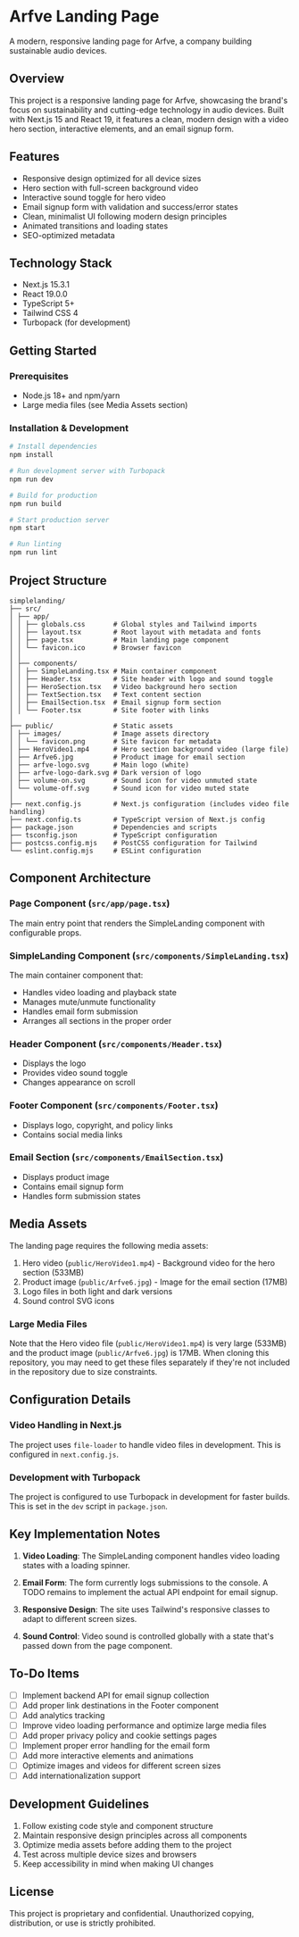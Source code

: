 # Arfve Landing Page

A modern, responsive landing page for Arfve, a company building sustainable audio devices.

## Overview

This project is a responsive landing page for Arfve, showcasing the brand's focus on sustainability and cutting-edge technology in audio devices. Built with Next.js 15 and React 19, it features a clean, modern design with a video hero section, interactive elements, and an email signup form.

## Features

- Responsive design optimized for all device sizes
- Hero section with full-screen background video
- Interactive sound toggle for hero video
- Email signup form with validation and success/error states
- Clean, minimalist UI following modern design principles
- Animated transitions and loading states
- SEO-optimized metadata

## Technology Stack

- Next.js 15.3.1
- React 19.0.0
- TypeScript 5+
- Tailwind CSS 4
- Turbopack (for development)

## Getting Started

### Prerequisites

- Node.js 18+ and npm/yarn
- Large media files (see Media Assets section)

### Installation & Development

```bash
# Install dependencies
npm install

# Run development server with Turbopack
npm run dev

# Build for production
npm run build

# Start production server
npm start

# Run linting
npm run lint
```

## Project Structure

```
simplelanding/
├── src/
│ ├── app/
│ │ ├── globals.css       # Global styles and Tailwind imports
│ │ ├── layout.tsx        # Root layout with metadata and fonts
│ │ ├── page.tsx          # Main landing page component
│ │ └── favicon.ico       # Browser favicon
│ │
│ ├── components/
│ │ ├── SimpleLanding.tsx # Main container component
│ │ ├── Header.tsx        # Site header with logo and sound toggle
│ │ ├── HeroSection.tsx   # Video background hero section
│ │ ├── TextSection.tsx   # Text content section
│ │ ├── EmailSection.tsx  # Email signup form section
│ │ └── Footer.tsx        # Site footer with links
│
├── public/               # Static assets
│ ├── images/             # Image assets directory
│ │ └── favicon.png       # Site favicon for metadata
│ ├── HeroVideo1.mp4      # Hero section background video (large file)
│ ├── Arfve6.jpg          # Product image for email section
│ ├── arfve-logo.svg      # Main logo (white)
│ ├── arfve-logo-dark.svg # Dark version of logo
│ ├── volume-on.svg       # Sound icon for video unmuted state
│ └── volume-off.svg      # Sound icon for video muted state
│
├── next.config.js        # Next.js configuration (includes video file handling)
├── next.config.ts        # TypeScript version of Next.js config
├── package.json          # Dependencies and scripts
├── tsconfig.json         # TypeScript configuration
├── postcss.config.mjs    # PostCSS configuration for Tailwind
└── eslint.config.mjs     # ESLint configuration
```

## Component Architecture

### Page Component (`src/app/page.tsx`)
The main entry point that renders the SimpleLanding component with configurable props.

### SimpleLanding Component (`src/components/SimpleLanding.tsx`)
The main container component that:
- Handles video loading and playback state
- Manages mute/unmute functionality
- Handles email form submission
- Arranges all sections in the proper order

### Header Component (`src/components/Header.tsx`)
- Displays the logo
- Provides video sound toggle
- Changes appearance on scroll

### Footer Component (`src/components/Footer.tsx`)
- Displays logo, copyright, and policy links
- Contains social media links

### Email Section (`src/components/EmailSection.tsx`)
- Displays product image
- Contains email signup form
- Handles form submission states

## Media Assets

The landing page requires the following media assets:

1. Hero video (`public/HeroVideo1.mp4`) - Background video for the hero section (533MB)
2. Product image (`public/Arfve6.jpg`) - Image for the email section (17MB)
3. Logo files in both light and dark versions
4. Sound control SVG icons

### Large Media Files

Note that the Hero video file (`public/HeroVideo1.mp4`) is very large (533MB) and the product image (`public/Arfve6.jpg`) is 17MB. When cloning this repository, you may need to get these files separately if they're not included in the repository due to size constraints.

## Configuration Details

### Video Handling in Next.js
The project uses `file-loader` to handle video files in development. This is configured in `next.config.js`.

### Development with Turbopack
The project is configured to use Turbopack in development for faster builds. This is set in the `dev` script in `package.json`.

## Key Implementation Notes

1. **Video Loading**: The SimpleLanding component handles video loading states with a loading spinner.

2. **Email Form**: The form currently logs submissions to the console. A TODO remains to implement the actual API endpoint for email signup.

3. **Responsive Design**: The site uses Tailwind's responsive classes to adapt to different screen sizes.

4. **Sound Control**: Video sound is controlled globally with a state that's passed down from the page component.

## To-Do Items

- [ ] Implement backend API for email signup collection
- [ ] Add proper link destinations in the Footer component
- [ ] Add analytics tracking
- [ ] Improve video loading performance and optimize large media files
- [ ] Add proper privacy policy and cookie settings pages
- [ ] Implement proper error handling for the email form
- [ ] Add more interactive elements and animations
- [ ] Optimize images and videos for different screen sizes
- [ ] Add internationalization support

## Development Guidelines

1. Follow existing code style and component structure
2. Maintain responsive design principles across all components
3. Optimize media assets before adding them to the project
4. Test across multiple device sizes and browsers
5. Keep accessibility in mind when making UI changes

## License

This project is proprietary and confidential. Unauthorized copying, distribution, or use is strictly prohibited.
